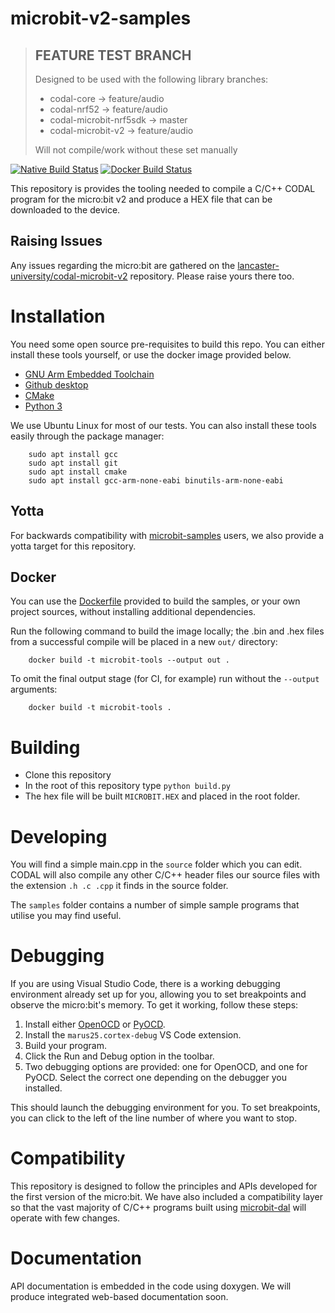 # microbit-v2-samples

> ## FEATURE TEST BRANCH
>
> Designed to be used with the following library branches:
>
> + codal-core -> feature/audio
> + codal-nrf52 -> feature/audio
> + codal-microbit-nrf5sdk -> master
> + codal-microbit-v2 -> feature/audio
>
> Will not compile/work without these set manually

[![Native Build Status](https://github.com/lancaster-university/microbit-v2-samples/actions/workflows/build.yml/badge.svg)](https://github.com/lancaster-university/microbit-v2-samples/actions/workflows/build.yml) [![Docker Build Status](https://github.com/lancaster-university/microbit-v2-samples/actions/workflows/docker-image.yml/badge.svg)](https://github.com/lancaster-university/microbit-v2-samples/actions/workflows/docker-image.yml)

This repository is provides the tooling needed to compile a C/C++ CODAL program for the micro:bit v2 and produce a HEX file that can be downloaded to the device.

## Raising Issues
Any issues regarding the micro:bit are gathered on the [lancaster-university/codal-microbit-v2](https://github.com/lancaster-university/codal-microbit-v2) repository. Please raise yours there too.

# Installation
You need some open source pre-requisites to build this repo. You can either install these tools yourself, or use the docker image provided below.

- [GNU Arm Embedded Toolchain](https://developer.arm.com/tools-and-software/open-source-software/developer-tools/gnu-toolchain/gnu-rm/downloads)
- [Github desktop](https://desktop.github.com/)
- [CMake](https://cmake.org/download/)
- [Python 3](https://www.python.org/downloads/)

We use Ubuntu Linux for most of our tests. You can also install these tools easily through the package manager:

```
    sudo apt install gcc
    sudo apt install git
    sudo apt install cmake
    sudo apt install gcc-arm-none-eabi binutils-arm-none-eabi
```

## Yotta
For backwards compatibility with [microbit-samples](https://github.com/lancaster-university/microbit-samples) users, we also provide a yotta target for this repository.

## Docker
You can use the [Dockerfile](https://github.com/lancaster-university/microbit-v2-samples/blob/master/Dockerfile) provided to build the samples, or your own project sources, without installing additional dependencies.

Run the following command to build the image locally; the .bin and .hex files from a successful compile will be placed in a new `out/` directory:

```
    docker build -t microbit-tools --output out .
```

To omit the final output stage (for CI, for example) run without the `--output` arguments:

```
    docker build -t microbit-tools .
```

# Building
- Clone this repository
- In the root of this repository type `python build.py`
- The hex file will be built `MICROBIT.HEX` and placed in the root folder.

# Developing
You will find a simple main.cpp in the `source` folder which you can edit. CODAL will also compile any other C/C++ header files our source files with the extension `.h .c .cpp` it finds in the source folder.

The `samples` folder contains a number of simple sample programs that utilise you may find useful.

# Debugging
If you are using Visual Studio Code, there is a working debugging environment already set up for you, allowing you to set breakpoints and observe the micro:bit's memory. To get it working, follow these steps:

1. Install either [OpenOCD](http://openocd.org) or [PyOCD](https://github.com/pyocd/pyOCD).
2. Install the `marus25.cortex-debug` VS Code extension.
3. Build your program.
4. Click the Run and Debug option in the toolbar.
5. Two debugging options are provided: one for OpenOCD, and one for PyOCD. Select the correct one depending on the debugger you installed.

This should launch the debugging environment for you. To set breakpoints, you can click to the left of the line number of where you want to stop.

# Compatibility
This repository is designed to follow the principles and APIs developed for the first version of the micro:bit. We have also included a compatibility layer so that the vast majority of C/C++ programs built using [microbit-dal](https://www.github.com/lancaster-university/microbit-dal) will operate with few changes.

# Documentation
API documentation is embedded in the code using doxygen. We will produce integrated web-based documentation soon.
